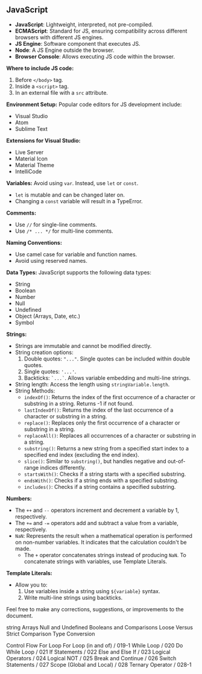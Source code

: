 ## JavaScript

- **JavaScript**: Lightweight, interpreted, not pre-compiled.
- **ECMAScript**: Standard for JS, ensuring compatibility across different browsers with different JS engines.
- **JS Engine**: Software component that executes JS.
- **Node**: A JS Engine outside the browser.
- **Browser Console**: Allows executing JS code within the browser.

**Where to include JS code:**
1. Before `</body>` tag.
2. Inside a `<script>` tag.
3. In an external file with a `src` attribute.

**Environment Setup:** 
Popular code editors for JS development include:
- Visual Studio
- Atom
- Sublime Text

**Extensions for Visual Studio:** 
- Live Server
- Material Icon
- Material Theme
- IntelliCode

**Variables:**
Avoid using `var`. Instead, use `let` or `const`.
- `let` is mutable and can be changed later on.
- Changing a `const` variable will result in a TypeError.

**Comments:**
- Use `//` for single-line comments.
- Use `/* ... */` for multi-line comments.

**Naming Conventions:**
- Use camel case for variable and function names.
- Avoid using reserved names.

**Data Types:**
JavaScript supports the following data types:
- String
- Boolean
- Number
- Null
- Undefined
- Object (Arrays, Date, etc.)
- Symbol

**Strings:**
- Strings are immutable and cannot be modified directly.
- String creation options:
  1. Double quotes: `"..."`. Single quotes can be included within double quotes.
  2. Single quotes: `'...'`.
  3. Backticks: `` `...` ``. Allows variable embedding and multi-line strings.
- String length: Access the length using `stringVariable.length`.
- String Methods:
  - `indexOf()`: Returns the index of the first occurrence of a character or substring in a string. Returns -1 if not found.
  - `lastIndexOf()`: Returns the index of the last occurrence of a character or substring in a string.
  - `replace()`: Replaces only the first occurrence of a character or substring in a string.
  - `replaceAll()`: Replaces all occurrences of a character or substring in a string.
  - `substring()`: Returns a new string from a specified start index to a specified end index (excluding the end index).
  - `slice()`: Similar to `substring()`, but handles negative and out-of-range indices differently.
  - `startsWith()`: Checks if a string starts with a specified substring.
  - `endsWith()`: Checks if a string ends with a specified substring.
  - `includes()`: Checks if a string contains a specified substring.

**Numbers:**
- The `++` and `--` operators increment and decrement a variable by 1, respectively.
- The `+=` and `-=` operators add and subtract a value from a variable, respectively.
- `NaN`: Represents the result when a mathematical operation is performed on non-number variables. It indicates that the calculation couldn't be made.
  - The `+` operator concatenates strings instead of producing `NaN`. To concatenate strings with variables, use Template Literals.

**Template Literals:**
- Allow you to:
  1. Use variables inside a string using `${variable}` syntax.
  2. Write multi-line strings using backticks.

Feel free to make any corrections, suggestions, or improvements to the document.













 string
Arrays 
Null and Undefined 
Booleans and Comparisons 
Loose Versus Strict Comparison 
Type Conversion 



Control Flow
For Loop 
For Loop (in and of) / 019-1
While Loop / 020
Do While Loop / 021
If Statements / 022
Else and Else If / 023
Logical Operators / 024
Logical NOT / 025
Break and Continue / 026
Switch Statements / 027
Scope (Global and Local) / 028
Ternary Operator / 028-1